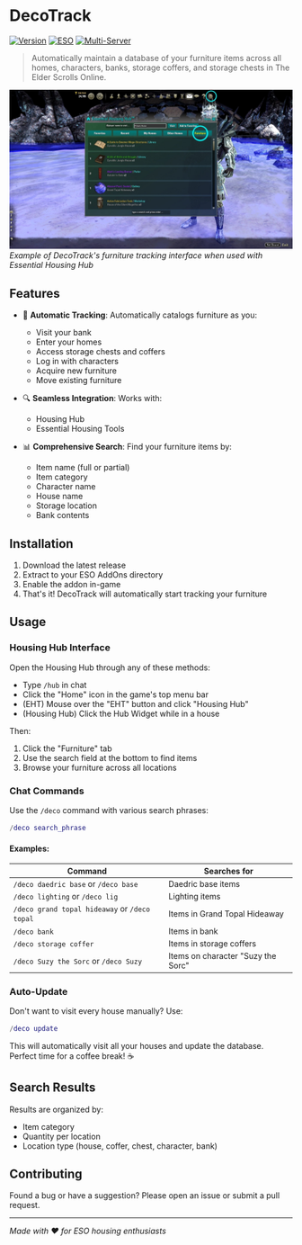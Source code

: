 # DecoTrack

[![Version](https://img.shields.io/badge/version-2.6-blue.svg)](change.log)
[![ESO](https://img.shields.io/badge/ESO-Update%2046-green.svg)](change.log)
[![Multi-Server](https://img.shields.io/badge/Multi--Server-Supported-brightgreen.svg)](change.log)

> Automatically maintain a database of your furniture items across all homes, characters, banks, storage coffers, and storage chests in The Elder Scrolls Online.

![DecoTrack Example](https://github.com/DakJaniels/DecoTrack/raw/26177ef79e852096e818702e66b570ffd451df20/example.jpg)
*Example of DecoTrack's furniture tracking interface when used with Essential Housing Hub*

## Features

- 🔄 **Automatic Tracking**: Automatically catalogs furniture as you:
  - Visit your bank
  - Enter your homes
  - Access storage chests and coffers
  - Log in with characters
  - Acquire new furniture
  - Move existing furniture

- 🔍 **Seamless Integration**: Works with:
  - Housing Hub
  - Essential Housing Tools

- 📊 **Comprehensive Search**: Find your furniture items by:
  - Item name (full or partial)
  - Item category
  - Character name
  - House name
  - Storage location
  - Bank contents

## Installation

1. Download the latest release
2. Extract to your ESO AddOns directory
3. Enable the addon in-game
4. That's it! DecoTrack will automatically start tracking your furniture

## Usage

### Housing Hub Interface

Open the Housing Hub through any of these methods:
- Type `/hub` in chat
- Click the "Home" icon in the game's top menu bar
- (EHT) Mouse over the "EHT" button and click "Housing Hub"
- (Housing Hub) Click the Hub Widget while in a house

Then:
1. Click the "Furniture" tab
2. Use the search field at the bottom to find items
3. Browse your furniture across all locations

### Chat Commands

Use the `/deco` command with various search phrases:

```lua
/deco search_phrase
```

#### Examples:

| Command | Searches for |
|---------|-------------|
| `/deco daedric base` or `/deco base` | Daedric base items |
| `/deco lighting` or `/deco lig` | Lighting items |
| `/deco grand topal hideaway` or `/deco topal` | Items in Grand Topal Hideaway |
| `/deco bank` | Items in bank |
| `/deco storage coffer` | Items in storage coffers |
| `/deco Suzy the Sorc` or `/deco Suzy` | Items on character "Suzy the Sorc" |

### Auto-Update

Don't want to visit every house manually? Use:

```lua
/deco update
```

This will automatically visit all your houses and update the database. Perfect time for a coffee break! ☕

## Search Results

Results are organized by:
- Item category
- Quantity per location
- Location type (house, coffer, chest, character, bank)

## Contributing

Found a bug or have a suggestion? Please open an issue or submit a pull request.

---

*Made with ❤️ for ESO housing enthusiasts*